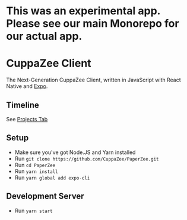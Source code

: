 # This was an experimental app. Please see our main Monorepo for our actual app.

# CuppaZee Client
The Next-Generation CuppaZee Client, written in JavaScript with React Native and [Expo](https://expo.io/).

## Timeline
See [Projects Tab](https://github.com/CuppaZee/PaperZee/projects)

## Setup
- Make sure you've got Node.JS and Yarn installed
- Run `git clone https://github.com/CuppaZee/PaperZee.git`
- Run `cd PaperZee`
- Run `yarn install`
- Run `yarn global add expo-cli`

## Development Server
- Run `yarn start`
